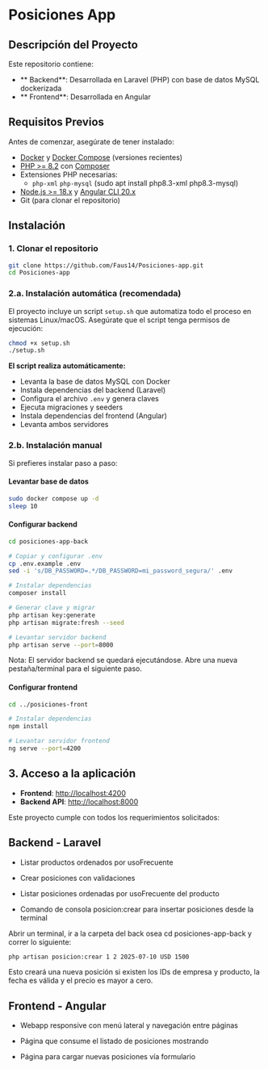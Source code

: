 # Posiciones App


## Descripción del Proyecto

Este repositorio contiene:

- ** Backend**: Desarrollada en Laravel (PHP) con base de datos MySQL dockerizada
- ** Frontend**: Desarrollada en Angular

## Requisitos Previos

Antes de comenzar, asegúrate de tener instalado:

- [Docker](https://www.docker.com/) y [Docker Compose](https://docs.docker.com/compose/) (versiones recientes)  
- [PHP >= 8.2](https://www.php.net/) con [Composer](https://getcomposer.org/)  
- Extensiones PHP necesarias:
  - `php-xml` `php-mysql` (sudo apt install php8.3-xml php8.3-mysql)
- [Node.js >= 18.x](https://nodejs.org/) y [Angular CLI 20.x](https://angular.dev/)  
- Git (para clonar el repositorio)

##  Instalación

### 1. Clonar el repositorio

```bash
git clone https://github.com/Faus14/Posiciones-app.git
cd Posiciones-app
```

### 2.a. Instalación automática (recomendada)
El proyecto incluye un script `setup.sh` que automatiza todo el proceso en sistemas Linux/macOS. Asegúrate que el script tenga permisos de ejecución:


```bash
chmod +x setup.sh
./setup.sh
```

**El script realiza automáticamente:**
- Levanta la base de datos MySQL con Docker
- Instala dependencias del backend (Laravel)
- Configura el archivo `.env` y genera claves
- Ejecuta migraciones y seeders
- Instala dependencias del frontend (Angular)
- Levanta ambos servidores

### 2.b. Instalación manual

Si prefieres instalar paso a paso:

#### Levantar base de datos
```bash
sudo docker compose up -d
sleep 10
```

#### Configurar backend
```bash
cd posiciones-app-back

# Copiar y configurar .env
cp .env.example .env
sed -i 's/DB_PASSWORD=.*/DB_PASSWORD=mi_password_segura/' .env

# Instalar dependencias
composer install

# Generar clave y migrar
php artisan key:generate
php artisan migrate:fresh --seed

# Levantar servidor backend
php artisan serve --port=8000
```

Nota: El servidor backend se quedará ejecutándose. Abre una nueva pestaña/terminal para el siguiente paso.

#### Configurar frontend
```bash
cd ../posiciones-front

# Instalar dependencias
npm install

# Levantar servidor frontend
ng serve --port=4200
```

## 3. Acceso a la aplicación

- **Frontend**: [http://localhost:4200](http://localhost:4200)
- **Backend API**: [http://localhost:8000](http://localhost:8000)

Este proyecto cumple con todos los requerimientos solicitados:

## Backend - Laravel
- Listar productos ordenados por usoFrecuente

- Crear posiciones con validaciones

- Listar posiciones ordenadas por usoFrecuente del producto

- Comando de consola posicion:crear para insertar posiciones desde la terminal

Abrir un terminal, ir a la carpeta del back osea cd posiciones-app-back y correr lo siguiente:
```bash
php artisan posicion:crear 1 2 2025-07-10 USD 1500
```

Esto creará una nueva posición si existen los IDs de empresa y producto, la fecha es válida y el precio es mayor a cero.


## Frontend - Angular
- Webapp responsive con menú lateral y navegación entre páginas

- Página que consume el listado de posiciones mostrando

- Página para cargar nuevas posiciones vía formulario
